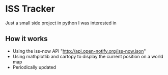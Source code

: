 # ISS Tracker
Just a small side project in python I was interested in
## How it works
- Using the iss-now API "http://api.open-notify.org/iss-now.json"
- Using mathplotlib and cartopy to display the current position on a world map
- Periodically updated
